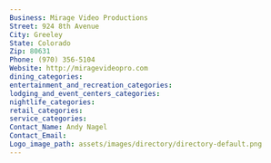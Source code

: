 ```yaml
---
Business: Mirage Video Productions
Street: 924 8th Avenue
City: Greeley
State: Colorado
Zip: 80631
Phone: (970) 356-5104
Website: http://miragevideopro.com
dining_categories: 
entertainment_and_recreation_categories: 
lodging_and_event_centers_categories: 
nightlife_categories: 
retail_categories: 
service_categories: 
Contact_Name: Andy Nagel
Contact_Email: 
Logo_image_path: assets/images/directory/directory-default.png
---
```

